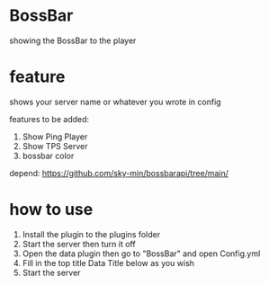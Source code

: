 # BossBar
showing the BossBar to the player

# feature
shows your server name or whatever you wrote in config

features to be added:

1. Show Ping Player
2. Show TPS Server
3. bossbar color

depend: https://github.com/sky-min/bossbarapi/tree/main/

# how to use

1. Install the plugin to the plugins folder
2. Start the server then turn it off 
3. Open the data plugin then go to "BossBar" and open Config.yml
4. Fill in the top title Data Title below as you wish
5. Start the server 

# 
